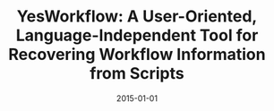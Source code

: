 ---
title: 'YesWorkflow: A User-Oriented, Language-Independent Tool for Recovering Workflow Information from Scripts'
collection: publications
permalink: /publication/2015-yesworkflow
excerpt: ''
date: 2015-01-01
venue: 'International Journal of Digital Curation (<b>IJDC</b>), 10(1), pp. 298-313'
paperurl: ''
authors: 'T. McPhillips, T. Song, T. Kolisnik, S. Aulenbach, K. Belhajjame, R. Kyle Bocinsky, Y. Cao, J. Cheney, F. Chirigati, S. Dey, J. Freire, C. Jones, J. Hanken, K. W. Kintigh, T. A. Kohler, D. Koop, J. A. Macklin, P. Missier, M. Schildhauer, C. Schwalm, Y. Wei, M. Bieda, B. Lud&auml;scher'
paper: 'http://ijdc.net/index.php/ijdc/article/view/10.1.298/401'
arxiv: 'http://arxiv.org/abs/1502.02403'
---